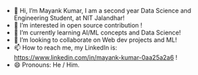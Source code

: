 - 👋 Hi, I’m Mayank Kumar, I am a second year Data Science and Engineering Student, at NIT Jalandhar!
- 👀 I’m interested in open source contribution !
- 🌱 I’m currently learning AI/ML concepts and Data Science!
- 💞️ I’m looking to collaborate on Web dev projects and ML!
- 📫 How to reach me, my LinkedIn is: https://www.linkedin.com/in/mayank-kumar-0aa25a2a6 !
- 😄 Pronouns: He / Him.
<!---
Mayank-K-DS/Mayank-K-DS is a ✨ special ✨ repository because its `README.md` (this file) appears on your GitHub profile.
You can click the Preview link to take a look at your changes.
--->
